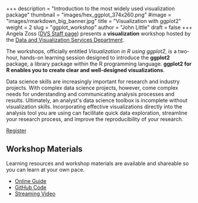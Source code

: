 +++
description = "Introduction to the most widely used visualization package"
thumbnail = "images/hex_ggplot_374x260.png"
#image = "images/rmarkdown_big_banner.jpg"
title = "Visualization with ggplot2"
weight = 2
slug = "ggplot_workshop"
author = "John Little"
draft = false
+++
Angela Zoss ([DVS Staff page](https://library.duke.edu/data/about/staff)) presents a **visualization** workshop hosted by the [Data and Visualization Services Department](https://library.duke.edu/data/).

The workshops, officially entitled *Visualization in R using ggplot2*, is a two-hour, hands-on learning session designed to introduce the **ggplot2** package, a library package within the R programming language.  **ggplot2 for R enables you to create clear and well-designed visualizations**. 

Data science skills are increasingly important for research and industry projects.  With complex data science projects, however, come complex needs for understanding and communicating analysis processes and results.  Ultimately, an analyst's data science toolbox is incomplete without visualization skills.  Incorporating effective visualizations directly into the analysis tool you are using can facilitate quick data exploration, streamline your research process, and improve the reproducibility of your research.

<a href="https://duke.libcal.com/event/4803527" class="button big">Register</a>

## Workshop Materials

Learning resources and workshop materials are available and shareable so you can learn at your own pace. 

- [Online Guide](https://ggplot.library.duke.edu/)
- [GitHub Code](https://github.com/amzoss/ggplot2-F18)
- [Streaming Video](https://library.capture.duke.edu/Panopto/Pages/Viewer.aspx?id=91f761f6-76f7-4f13-a4d9-a94300ee20c8)